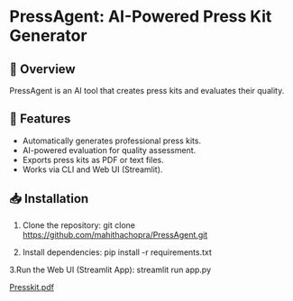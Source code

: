 
# PressAgent: AI-Powered Press Kit Generator

## 📌 Overview
PressAgent is an AI tool that creates press kits and evaluates their quality.

## 🚀 Features
- Automatically generates professional press kits.
- AI-powered evaluation for quality assessment.
- Exports press kits as PDF or text files.
- Works via CLI and Web UI (Streamlit).

## 📥 Installation
1. Clone the repository:
   git clone https://github.com/mahithachopra/PressAgent.git

2. Install dependencies:
   pip install -r requirements.txt

3.Run the Web UI (Streamlit App):
   streamlit run app.py


[Presskit.pdf](https://github.com/user-attachments/files/18813691/Presskit.pdf)







